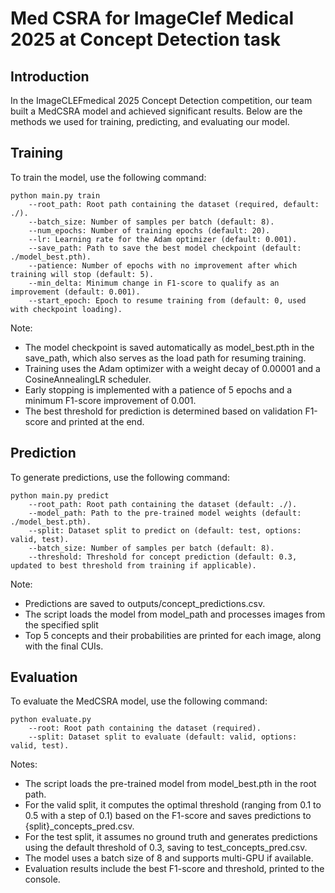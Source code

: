 # Med CSRA for ImageClef Medical 2025 at Concept Detection task

## Introduction
In the ImageCLEFmedical 2025 Concept Detection competition, our team built a MedCSRA model and achieved significant results. Below are the methods we used for training, predicting, and evaluating our model.

## Training

To train the model, use the following command:

```
python main.py train
    --root_path: Root path containing the dataset (required, default: ./).
    --batch_size: Number of samples per batch (default: 8).
    --num_epochs: Number of training epochs (default: 20).
    --lr: Learning rate for the Adam optimizer (default: 0.001).
    --save_path: Path to save the best model checkpoint (default: ./model_best.pth).
    --patience: Number of epochs with no improvement after which training will stop (default: 5).
    --min_delta: Minimum change in F1-score to qualify as an improvement (default: 0.001).
    --start_epoch: Epoch to resume training from (default: 0, used with checkpoint loading).
```

Note: 
- The model checkpoint is saved automatically as model_best.pth in the save_path, which also serves as the load path for resuming training.
- Training uses the Adam optimizer with a weight decay of 0.00001 and a CosineAnnealingLR scheduler.
- Early stopping is implemented with a patience of 5 epochs and a minimum F1-score improvement of 0.001.
- The best threshold for prediction is determined based on validation F1-score and printed at the end.

## Prediction

To generate predictions, use the following command:

```
python main.py predict
    --root_path: Root path containing the dataset (default: ./).
    --model_path: Path to the pre-trained model weights (default: ./model_best.pth).
    --split: Dataset split to predict on (default: test, options: valid, test).
    --batch_size: Number of samples per batch (default: 8).
    --threshold: Threshold for concept prediction (default: 0.3, updated to best threshold from training if applicable).
```

Note:
- Predictions are saved to outputs/concept_predictions.csv.
- The script loads the model from model_path and processes images from the specified split 
- Top 5 concepts and their probabilities are printed for each image, along with the final CUIs.

## Evaluation

To evaluate the MedCSRA model, use the following command:

```
python evaluate.py 
    --root: Root path containing the dataset (required).
    --split: Dataset split to evaluate (default: valid, options: valid, test).
```
Notes:
- The script loads the pre-trained model from model_best.pth in the root path.
- For the valid split, it computes the optimal threshold (ranging from 0.1 to 0.5 with a step of 0.1) based on the F1-score and saves predictions to {split}_concepts_pred.csv.
- For the test split, it assumes no ground truth and generates predictions using the default threshold of 0.3, saving to test_concepts_pred.csv.
- The model uses a batch size of 8 and supports multi-GPU if available.
- Evaluation results include the best F1-score and threshold, printed to the console.
